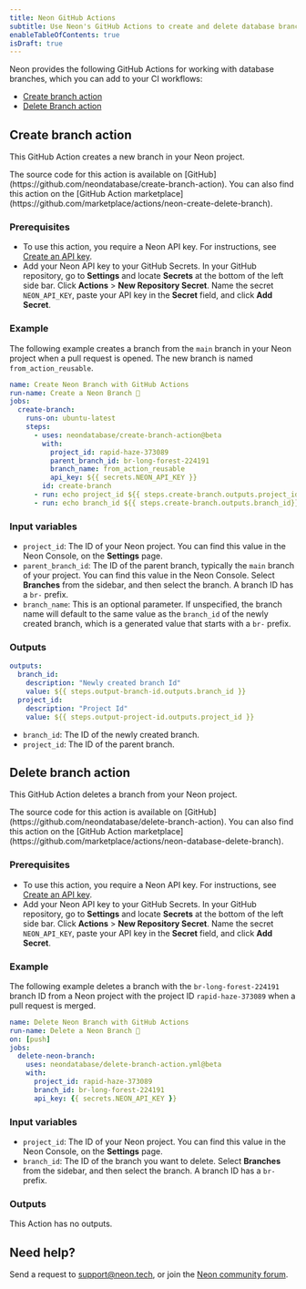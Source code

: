```yaml
---
title: Neon GitHub Actions
subtitle: Use Neon's GitHub Actions to create and delete database branches
enableTableOfContents: true
isDraft: true
---
```


Neon provides the following GitHub Actions for working with database branches, which you can add to your CI workflows:

- [Create branch action](#create-branch-action)
- [Delete Branch action](#delete-branch-action)

## Create branch action

This GitHub Action creates a new branch in your Neon project.

<Admonition type="info">
The source code for this action is available on [GitHub](https://github.com/neondatabase/create-branch-action). You can also find this action on the [GitHub Action marketplace](https://github.com/marketplace/actions/neon-create-delete-branch).
</Admonition>

### Prerequisites

- To use this action, you require a Neon API key. For instructions, see [Create an API key](../manage/api-keys#create-an-api-key).
- Add your Neon API key to your GitHub Secrets. In your GitHub repository, go to **Settings** and locate **Secrets** at the bottom of the left side bar. Click **Actions** > **New Repository Secret**. Name the secret `NEON_API_KEY`, paste your API key in the **Secret** field, and click **Add Secret**.

### Example

The following example creates a branch from the `main` branch in your Neon project when a pull request is opened. The new branch is named `from_action_reusable`.

```yaml
name: Create Neon Branch with GitHub Actions
run-name: Create a Neon Branch 🚀
jobs:
  create-branch:
    runs-on: ubuntu-latest
    steps:
      - uses: neondatabase/create-branch-action@beta
        with:
          project_id: rapid-haze-373089
          parent_branch_id: br-long-forest-224191
          branch_name: from_action_reusable
          api_key: ${{ secrets.NEON_API_KEY }}
        id: create-branch
      - run: echo project_id ${{ steps.create-branch.outputs.project_id}}
      - run: echo branch_id ${{ steps.create-branch.outputs.branch_id}}
```

### Input variables

- `project_id`: The ID of your Neon project. You can find this value in the Neon Console, on the **Settings** page.
- `parent_branch_id`: The ID of the parent branch, typically the `main` branch of your project. You can find this value in the Neon Console. Select **Branches** from the sidebar, and then select the branch. A branch ID has a `br-` prefix.
- `branch_name`: This is an optional parameter. If unspecified, the branch name will default to the same value as the `branch_id` of the newly created branch, which is a generated value that starts with a `br-` prefix.

### Outputs

```yaml
outputs:
  branch_id:
    description: "Newly created branch Id"
    value: ${{ steps.output-branch-id.outputs.branch_id }}
  project_id:
    description: "Project Id"
    value: ${{ steps.output-project-id.outputs.project_id }}
```

- `branch_id`: The ID of the newly created branch.
- `project_id`: The ID of the parent branch.

## Delete branch action

This GitHub Action deletes a branch from your Neon project.

<Admonition type="info">
The source code for this action is available on [GitHub](https://github.com/neondatabase/delete-branch-action). You can also find this action on the [GitHub Action marketplace](https://github.com/marketplace/actions/neon-database-delete-branch).
</Admonition>

### Prerequisites

- To use this action, you require a Neon API key. For instructions, see [Create an API key](../manage/api-keys#create-an-api-key).
- Add your Neon API key to your GitHub Secrets. In your GitHub repository, go to **Settings** and locate **Secrets** at the bottom of the left side bar. Click **Actions** > **New Repository Secret**. Name the secret `NEON_API_KEY`, paste your API key in the **Secret** field, and click **Add Secret**.

### Example

The following example deletes a branch with the `br-long-forest-224191` branch ID from a Neon project with the project ID `rapid-haze-373089` when a pull request is merged.

```yaml
name: Delete Neon Branch with GitHub Actions
run-name: Delete a Neon Branch 🚀
on: [push]
jobs:
  delete-neon-branch:
    uses: neondatabase/delete-branch-action.yml@beta
    with:
      project_id: rapid-haze-373089
      branch_id: br-long-forest-224191
      api_key: {{ secrets.NEON_API_KEY }}
```

### Input variables

- `project_id`: The ID of your Neon project. You can find this value in the Neon Console, on the **Settings** page.
- `branch_id`: The ID of the branch you want to delete. Select **Branches** from the sidebar, and then select the branch. A branch ID has a `br-` prefix.

### Outputs

This Action has no outputs.

## Need help?

Send a request to [support@neon.tech](mailto:support@neon.tech), or join the [Neon community forum](https://community.neon.tech/).
